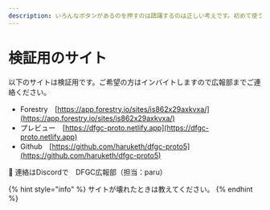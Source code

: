 ```yaml
---
description: いろんなボタンがあるのを押すのは躊躇するのは正しい考えです。初めて使う機能はこの検証サイトでお試しください。
---
```


# 検証用のサイト

以下のサイトは検証用です。ご希望の方はインバイトしますので広報部までご連絡ください。

* Forestry　[https://app.forestry.io/sites/is862x29axkvxa/](https://app.forestry.io/sites/is862x29axkvxa/)
* プレビュー　[https://dfgc-proto.netlify.app](https://dfgc-proto.netlify.app)
* Github　[https://github.com/haruketh/dfgc-proto5](https://github.com/haruketh/dfgc-proto5)

📧 連絡はDiscordで　DFGC広報部（担当：paru）

{% hint style="info" %}
サイトが壊れたときは教えてください。
{% endhint %}






